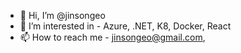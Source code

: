 - 👋 Hi, I’m @jinsongeo
- 👀 I’m interested in - Azure, .NET, K8, Docker, React
- 📫 How to reach me - jinsongeo@gmail.com,

<!---
jinsongeo/jinsongeo is a ✨ special ✨ repository because its `README.md` (this file) appears on your GitHub profile.
You can click the Preview link to take a look at your changes.
--->
